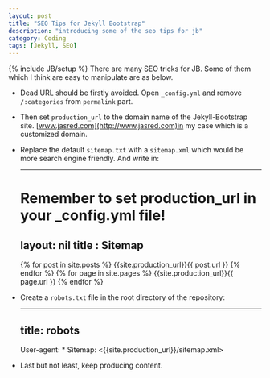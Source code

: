 ```yaml
---
layout: post
title: "SEO Tips for Jekyll Bootstrap"
description: "introducing some of the seo tips for jb"
category: Coding
tags: [Jekyll, SEO]
---
```

{% include JB/setup %}
There are many SEO tricks for JB. Some of them which I think are easy to manipulate are as below.

* Dead URL should be firstly avoided. Open `_config.yml` and remove `/:categories` from `permalink` part.

* Then set `production_url` to the domain name of the Jekyll-Bootstrap site. [www.jasred.com](http://www.jasred.com)in my case which is a customized domain.

* Replace the default `sitemap.txt` with a `sitemap.xml` which would be more search engine friendly. And write in:

    ---
    # Remember to set production_url in your _config.yml file!
    layout: nil
    title : Sitemap
    ---
    <?xml version="1.0" encoding="UTF-8"?>
    <urlset xmlns="http://www.sitemaps.org/schemas/sitemap/0.9">
    {% for post in site.posts %}
        <url>
            <loc>{{site.production_url}}{{ post.url }}</loc>
        </url>
    {% endfor %}
    {% for page in site.pages %}
        <url>
            <loc>{{site.production_url}}{{ page.url }}</loc>
        </url>
    {% endfor %}
    </urlset>

* Create a `robots.txt` file in the root directory of the repository:

    ---
    title: robots
    ---
    User-agent: *
    Sitemap: <{{site.production_url}}/sitemap.xml>

* Last but not least, keep producing content. 
